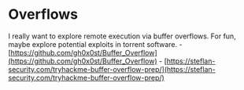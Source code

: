 
# Overflows 

I really want to explore remote execution via buffer overflows. For fun, maybe explore potential exploits in torrent software.
    - [https://github.com/gh0x0st/Buffer_Overflow](https://github.com/gh0x0st/Buffer_Overflow)
    - [https://steflan-security.com/tryhackme-buffer-overflow-prep/](https://steflan-security.com/tryhackme-buffer-overflow-prep/)